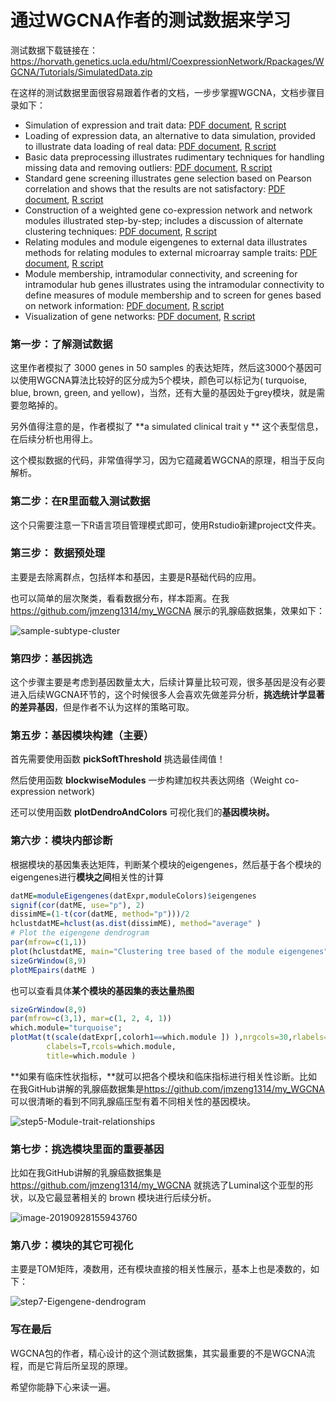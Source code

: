 # 通过WGCNA作者的测试数据来学习

测试数据下载链接在：https://horvath.genetics.ucla.edu/html/CoexpressionNetwork/Rpackages/WGCNA/Tutorials/SimulatedData.zip 

在这样的测试数据里面很容易跟着作者的文档，一步步掌握WGCNA，文档步骤目录如下：

- Simulation of expression and trait data: [PDF document](https://horvath.genetics.ucla.edu/html/CoexpressionNetwork/Rpackages/WGCNA/Tutorials/Simulated-01-dataSimulation.pdf), [R script](https://horvath.genetics.ucla.edu/html/CoexpressionNetwork/Rpackages/WGCNA/Tutorials/Simulated-01-dataSimulation.R)
- Loading of expression data, an alternative to data simulation, provided to illustrate data loading of real data: [PDF document](https://horvath.genetics.ucla.edu/html/CoexpressionNetwork/Rpackages/WGCNA/Tutorials/Simulated-02-dataLoading.pdf), [R script](https://horvath.genetics.ucla.edu/html/CoexpressionNetwork/Rpackages/WGCNA/Tutorials/Simulated-02-dataLoading.R)
- Basic data preprocessing illustrates rudimentary techniques for handling missing data and removing outliers: [PDF document](https://horvath.genetics.ucla.edu/html/CoexpressionNetwork/Rpackages/WGCNA/Tutorials/Simulated-03-Preprocessing.pdf), [R script](https://horvath.genetics.ucla.edu/html/CoexpressionNetwork/Rpackages/WGCNA/Tutorials/Simulated-03-Preprocessing.R)
- Standard gene screening illustrates gene selection based on Pearson correlation and shows that the results are not satisfactory: [PDF document](https://horvath.genetics.ucla.edu/html/CoexpressionNetwork/Rpackages/WGCNA/Tutorials/Simulated-04-StandardScreening.pdf), [R script](https://horvath.genetics.ucla.edu/html/CoexpressionNetwork/Rpackages/WGCNA/Tutorials/Simulated-04-StandardScreening.R)
- Construction of a weighted gene co-expression network and network modules illustrated step-by-step; includes a discussion of alternate clustering techniques: [PDF document](https://horvath.genetics.ucla.edu/html/CoexpressionNetwork/Rpackages/WGCNA/Tutorials/Simulated-05-NetworkConstruction.pdf), [R script](https://horvath.genetics.ucla.edu/html/CoexpressionNetwork/Rpackages/WGCNA/Tutorials/Simulated-05-NetworkConstruction.R)
- Relating modules and module eigengenes to external data illustrates methods for relating modules to external microarray sample traits: [PDF document](https://horvath.genetics.ucla.edu/html/CoexpressionNetwork/Rpackages/WGCNA/Tutorials/Simulated-06-RelatingToExt.pdf), [R script](https://horvath.genetics.ucla.edu/html/CoexpressionNetwork/Rpackages/WGCNA/Tutorials/Simulated-06-RelatingToExt.R)
- Module membership, intramodular connectivity, and screening for intramodular hub genes illustrates using the intramodular connectivity to define measures of module membership and to screen for genes based on network information: [PDF document](https://horvath.genetics.ucla.edu/html/CoexpressionNetwork/Rpackages/WGCNA/Tutorials/Simulated-07-Membership.pdf), [R script](https://horvath.genetics.ucla.edu/html/CoexpressionNetwork/Rpackages/WGCNA/Tutorials/Simulated-07-Membership.R)
- Visualization of gene networks: [PDF document](https://horvath.genetics.ucla.edu/html/CoexpressionNetwork/Rpackages/WGCNA/Tutorials/Simulated-08-Visualization.pdf), [R script](https://horvath.genetics.ucla.edu/html/CoexpressionNetwork/Rpackages/WGCNA/Tutorials/Simulated-08-Visualization.R)

### 第一步：了解测试数据

这里作者模拟了 3000 genes in 50 samples 的表达矩阵，然后这3000个基因可以使用WGCNA算法比较好的区分成为5个模块，颜色可以标记为(  turquoise, blue, brown, green, and yellow)，当然，还有大量的基因处于grey模块，就是需要忽略掉的。

另外值得注意的是，作者模拟了 **a simulated clinical trait y **  这个表型信息，在后续分析也用得上。

这个模拟数据的代码，非常值得学习，因为它蕴藏着WGCNA的原理，相当于反向解析。

### 第二步：在R里面载入测试数据

这个只需要注意一下R语言项目管理模式即可，使用Rstudio新建project文件夹。

### 第三步： 数据预处理

主要是去除离群点，包括样本和基因，主要是R基础代码的应用。

也可以简单的层次聚类，看看数据分布，样本距离。在我<https://github.com/jmzeng1314/my_WGCNA> 展示的乳腺癌数据集，效果如下：

![sample-subtype-cluster](readme.assets/sample-subtype-cluster.png)

### 第四步：基因挑选

这个步骤主要是考虑到基因数量太大，后续计算量比较可观，很多基因是没有必要进入后续WGCNA环节的，这个时候很多人会喜欢先做差异分析，**挑选统计学显著的差异基因**，但是作者不认为这样的策略可取。

### 第五步：基因模块构建（主要）

首先需要使用函数 **pickSoftThreshold** 挑选最佳阈值！

然后使用函数 **blockwiseModules** 一步构建加权共表达网络（Weight co-expression network)

还可以使用函数 **plotDendroAndColors** 可视化我们的**基因模块树。**

### 第六步：模块内部诊断

根据模块的基因集表达矩阵，判断某个模块的eigengenes，然后基于各个模块的eigengenes进行**模块之间**相关性的计算

```r
datME=moduleEigengenes(datExpr,moduleColors)$eigengenes
signif(cor(datME, use="p"), 2)
dissimME=(1-t(cor(datME, method="p")))/2
hclustdatME=hclust(as.dist(dissimME), method="average" )
# Plot the eigengene dendrogram
par(mfrow=c(1,1))
plot(hclustdatME, main="Clustering tree based of the module eigengenes")
sizeGrWindow(8,9)
plotMEpairs(datME )
```

也可以查看具体**某个模块的基因集的表达量热图**

```r
sizeGrWindow(8,9)
par(mfrow=c(3,1), mar=c(1, 2, 4, 1))
which.module="turquoise";
plotMat(t(scale(datExpr[,colorh1==which.module ]) ),nrgcols=30,rlabels=T,
        clabels=T,rcols=which.module,
        title=which.module )

```

**如果有临床性状指标，**就可以把各个模块和临床指标进行相关性诊断。比如在我GitHub讲解的乳腺癌数据集是<https://github.com/jmzeng1314/my_WGCNA> 可以很清晰的看到不同乳腺癌压型有着不同相关性的基因模块。

![step5-Module-trait-relationships](readme.assets/step5-Module-trait-relationships.png)

### 第七步：挑选模块里面的重要基因

比如在我GitHub讲解的乳腺癌数据集是<https://github.com/jmzeng1314/my_WGCNA> 就挑选了Luminal这个亚型的形状，以及它最显著相关的 brown 模块进行后续分析。

![image-20190928155943760](readme.assets/image-20190928155943760.png)

### 第八步：模块的其它可视化

主要是TOM矩阵，凑数用，还有模块直接的相关性展示，基本上也是凑数的，如下：

![step7-Eigengene-dendrogram](readme.assets/step7-Eigengene-dendrogram.png)

### 写在最后

WGCNA包的作者，精心设计的这个测试数据集，其实最重要的不是WGCNA流程，而是它背后所呈现的原理。

希望你能静下心来读一遍。

